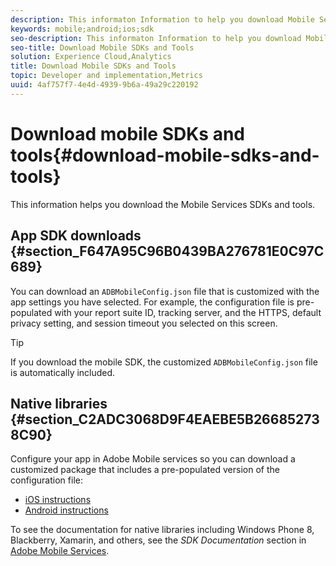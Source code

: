 ```yaml
---
description: This informaton Information to help you download Mobile Services SDKs and tools to help you with your Mobile Services implementation.
keywords: mobile;android;ios;sdk
seo-description: This informaton Information to help you download Mobile Services SDKs and tools to help you with your Mobile Services implementation.
seo-title: Download Mobile SDKs and Tools
solution: Experience Cloud,Analytics
title: Download Mobile SDKs and Tools
topic: Developer and implementation,Metrics
uuid: 4af757f7-4e4d-4939-9b6a-49a29c220192
---
```


# Download mobile SDKs and tools{#download-mobile-sdks-and-tools}

This information helps you download the Mobile Services SDKs and tools.

## App SDK downloads {#section_F647A95C96B0439BA276781E0C97C689}

You can download an `ADBMobileConfig.json` file that is customized with the app settings you have selected. For example, the configuration file is pre-populated with your report suite ID, tracking server, and the HTTPS, default privacy setting, and session timeout you selected on this screen.

>[!TIP]
>
>If you download the mobile SDK, the customized `ADBMobileConfig.json` file is automatically included.

## Native libraries {#section_C2ADC3068D9F4EAEBE5B266852738C90}

Configure your app in Adobe Mobile services so you can download a customized package that includes a pre-populated version of the configuration file: 

* [iOS instructions](/help/ios/getting-started/requirements.md)
* [Android instructions](/help/android/getting-started/requirements.md)

To see the documentation for native libraries including Windows Phone 8, Blackberry, Xamarin, and others, see the *SDK Documentation* section in [Adobe Mobile Services](/help/using/home.md). 

